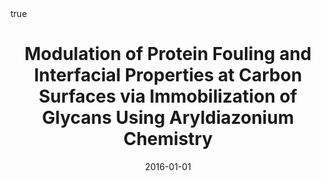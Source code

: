 ---
id: zenModulationProteinFouling2016
title: Modulation of Protein Fouling and Interfacial Properties at Carbon Surfaces
  via Immobilization of Glycans Using Aryldiazonium Chemistry
date: '2016-01-01'
authors:
- Zen, Federico and Angione, M Daniela and Behan, James A and Cullen, Ronan J and
  Duff, Thomas and Vasconcelos, Joana M and Scanlan, Eoin M and Colavita, Paula E
doi: 10.1038/srep24840
publication: 'In: *Scientific reports* 6'
publication_types:
- '1'
selected: false
tags: []
projects: []
math: true

---